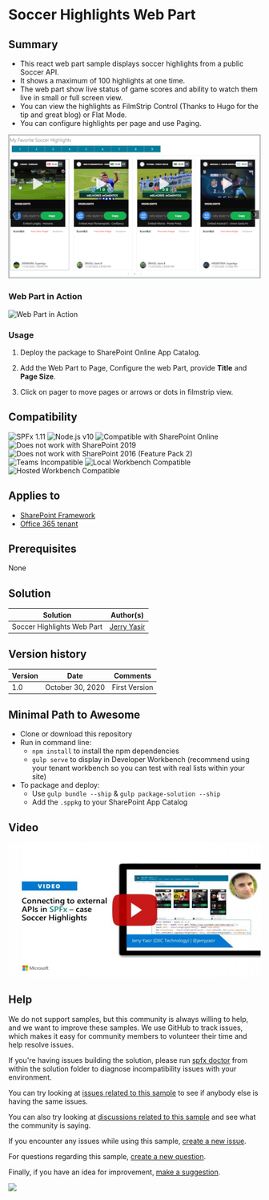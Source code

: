 # Soccer Highlights Web Part

## Summary

- This react web part sample displays soccer highlights from a public Soccer API.  
- It shows a maximum of 100 highlights at one time.  
- The web part show live status of game scores and ability to watch them live in small or full screen view.
- You can view the highlights as FilmStrip Control (Thanks to Hugo for the tip and great blog) or Flat Mode.
- You can configure highlights per page and use Paging.

![Web Part](./assets/SoccerHighlightsV1.png)

### Web Part in Action

![Web Part in Action](./assets/SoccerHighlights.gif)

### Usage

1) Deploy the package to SharePoint Online App Catalog.

2) Add the Web Part to Page, Configure the web Part, provide **Title** and **Page Size**.

3) Click on pager to move pages or arrows or dots in filmstrip view.

## Compatibility

![SPFx 1.11](https://img.shields.io/badge/SPFx-1.11.0-green.svg)
![Node.js v10](https://img.shields.io/badge/Node.js-v10-green.svg)
![Compatible with SharePoint Online](https://img.shields.io/badge/SharePoint%20Online-Compatible-green.svg)
![Does not work with SharePoint 2019](https://img.shields.io/badge/SharePoint%20Server%202019-Incompatible-red.svg "SharePoint Server 2019 requires SPFx 1.4.1 or lower")
![Does not work with SharePoint 2016 (Feature Pack 2)](https://img.shields.io/badge/SharePoint%20Server%202016%20(Feature%20Pack%202)-Incompatible-red.svg "SharePoint Server 2016 Feature Pack 2 requires SPFx 1.1")
![Teams Incompatible](https://img.shields.io/badge/Teams-Incompatible-lightgrey.svg)
![Local Workbench Compatible](https://img.shields.io/badge/Local%20Workbench-compatible-green.svg)
![Hosted Workbench Compatible](https://img.shields.io/badge/Hosted%20Workbench-Compatible-green.svg)

## Applies to

- [SharePoint Framework](https://docs.microsoft.com/sharepoint/dev/spfx/sharepoint-framework-overview)
- [Office 365 tenant](https://docs.microsoft.com/sharepoint/dev/spfx/set-up-your-development-environment)

## Prerequisites

None

## Solution

| Solution              | Author(s)                                |
| --------------------- | ---------------------------------------- |
| Soccer Highlights Web Part | [Jerry Yasir](https://github.com/jyasir) |

## Version history

| Version | Date               | Comments      |
| ------- | ------------------ | ------------- |
| 1.0     | October 30, 2020 | First Version |


## Minimal Path to Awesome

- Clone or download this repository
- Run in command line:
  - `npm install` to install the npm dependencies
  - `gulp serve` to display in Developer Workbench (recommend using your tenant workbench so you can test with real lists within your site)
- To package and deploy:
  - Use `gulp bundle --ship` & `gulp package-solution --ship`
  - Add the `.sppkg` to your SharePoint App Catalog

## Video

[![Connecting to external APIs in SPFx – case Soccer Highlights](./assets/video-thumbnail.jpg)](https://www.youtube.com/watch?v=LZcFEVV7J94 "Connecting to external APIs in SPFx – case Soccer Highlights")


## Help

We do not support samples, but this community is always willing to help, and we want to improve these samples. We use GitHub to track issues, which makes it easy for  community members to volunteer their time and help resolve issues.

If you're having issues building the solution, please run [spfx doctor](https://pnp.github.io/cli-microsoft365/cmd/spfx/spfx-doctor/) from within the solution folder to diagnose incompatibility issues with your environment.

You can try looking at [issues related to this sample](https://github.com/pnp/sp-dev-fx-webparts/issues?q=label%3Areact-soccer-highlights) to see if anybody else is having the same issues.

You can also try looking at [discussions related to this sample](https://github.com/pnp/sp-dev-fx-webparts/discussions?discussions_q=label%3Areact-soccer-highlights) and see what the community is saying.

If you encounter any issues while using this sample, [create a new issue](https://github.com/pnp/sp-dev-fx-webparts/issues/new?assignees=&labels=Needs%3A+Triage+%3Amag%3A%2Ctype%3Abug-suspected%2Csample%3A%20react-soccer-highlights&authors=@jyasir&template=bug-report.yml&sample=react-soccer-highlights&authors=@jyasir&title=react-soccer-highlights%20-%20).

For questions regarding this sample, [create a new question](https://github.com/pnp/sp-dev-fx-webparts/issues/new?assignees=&labels=Needs%3A+Triage+%3Amag%3A%2Ctype%3Aquestion%2Csample%3A%20react-soccer-highlights&authors=@jyasir&template=question.yml&sample=react-soccer-highlights&authors=@jyasir&title=react-soccer-highlights%20-%20).

Finally, if you have an idea for improvement, [make a suggestion](https://github.com/pnp/sp-dev-fx-webparts/issues/new?assignees=&labels=Needs%3A+Triage+%3Amag%3A%2Ctype%3Aenhancement%2Csample%3A%20react-soccer-highlights&authors=@jyasir&template=question.yml&sample=react-soccer-highlights&authors=@jyasir&title=react-soccer-highlights%20-%20).


<img src="https://telemetry.sharepointpnp.com/sp-dev-fx-webparts/samples/react-soccer-highlights" />
